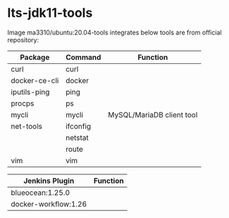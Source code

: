# lts-jdk11-tools

Image ma3310/ubuntu:20.04-tools integrates below tools are from official repository:

| Package       | Command  | Function                  |
|---------------|----------|---------------------------|
| curl          | curl     |                           |
| docker-ce-cli | docker   |                           |
| iputils-ping  | ping     |                           |
| procps        | ps       |                           |
| mycli         | mycli    | MySQL/MariaDB client tool |
| net-tools     | ifconfig |                           |
|               | netstat  |                           |
|               | route    |                           |
| vim           | vim      |                           |

| Jenkins Plugin        | Function                     |
|-----------------------|------------------------------|
| blueocean:1.25.0      |                              |
| docker-workflow:1.26  |                              |
